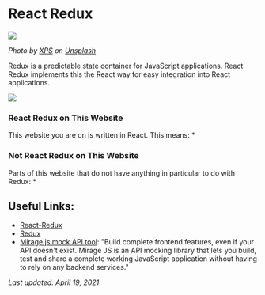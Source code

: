 # React Redux
![](https://i.imgur.com/4Eb9kti.jpg)

*Photo by [XPS](https://unsplash.com/@xps?utm_source=unsplash&utm_medium=referral&utm_content=creditCopyTex) on [Unsplash](https://unsplash.com/@anne78460/likes?utm_source=unsplash&utm_medium=referral&utm_content=creditCopyText)*

Redux is a predictable state container for JavaScript applications.  React Redux implements this the React way for easy integration into React applications.

![](https://d33wubrfki0l68.cloudfront.net/97f337956b87f4589dbf68591f22f5f3dacf2736/55f2a/img/redux_white.svg)


### React Redux on This Website
This website you are on is written in React. This means:
* 


### Not React Redux on This Website
Parts of this website that do not have anything in particular to do with Redux:
* 

## Useful Links:

* [React-Redux](https://react-redux.js.org/)
* [Redux](https://redux.js.org/)
* [Mirage.js mock API tool](https://miragejs.com/): "Build complete frontend features, even if your API doesn't exist. Mirage JS is an API mocking library that lets you build, test and share a complete working JavaScript application without having to rely on any backend services."

*Last updated: April 19, 2021*

